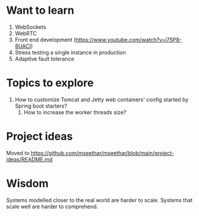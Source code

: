 # Want to learn
1. WebSockets
2. WebRTC
3. Front end development (https://www.youtube.com/watch?v=i75P8-8UACI)
4. Stress testing a single instance in production
5. Adaptive fault tolerance

# Topics to explore
1. How to customize Tomcat and Jetty web containers' config started by Spring boot starters?
   1. How to increase the worker threads size?

# Project ideas
  Moved to https://github.com/mseethar/mseethar/blob/main/project-ideas/README.md

# Wisdom
  Systems modelled closer to the real world are harder to scale.
  Systems that scale well are harder to comprehend.
